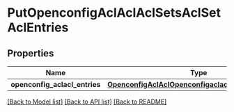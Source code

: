 # PutOpenconfigAclAclAclSetsAclSetAclEntries

## Properties
Name | Type | Description | Notes
------------ | ------------- | ------------- | -------------
**openconfig_aclacl_entries** | [**OpenconfigAclAclOpenconfigaclaclAclsetsAclentries**](OpenconfigAclAclOpenconfigaclaclAclsetsAclentries.md) |  | [optional] 

[[Back to Model list]](../README.md#documentation-for-models) [[Back to API list]](../README.md#documentation-for-api-endpoints) [[Back to README]](../README.md)


